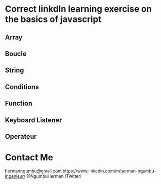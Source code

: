 #   Correct linkdln learning exercise on the basics of javascript

## Array
## Boucle
## String 
## Conditions
## Function 
## Keyboard Listener 
## Operateur 

# Contact Me 
hermanngumbu@gmail.com 
https://www.linkedin.com/in/herman-ngumbu-ingenieur/
@NgumbuHerman (Twitter)
